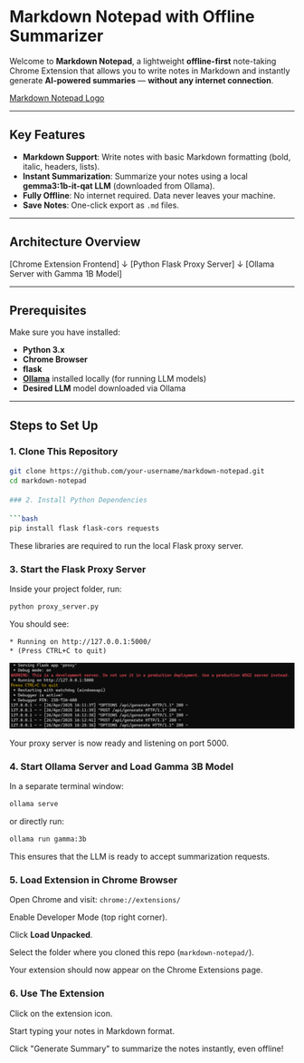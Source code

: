# Markdown Notepad with Offline Summarizer

Welcome to **Markdown Notepad**, a lightweight **offline-first** note-taking Chrome Extension that allows you to write notes in Markdown and instantly generate **AI-powered summaries** — **without any internet connection**.

[Markdown Notepad Logo](chrome_extension/icon.png)

---

## Key Features

-  **Markdown Support**: Write notes with basic Markdown formatting (bold, italic, headers, lists).
-  **Instant Summarization**: Summarize your notes using a local **gemma3:1b-it-qat LLM** (downloaded from Ollama).
-  **Fully Offline**:  No internet required. Data never leaves your machine.
-  **Save Notes**: One-click export as `.md` files.


---

## Architecture Overview

[Chrome Extension Frontend]
       ↓
[Python Flask Proxy Server]
       ↓
[Ollama Server with Gamma 1B Model]

---

##  Prerequisites

Make sure you have installed:

- **Python 3.x**
- **Chrome Browser**
- **flask**
- **[Ollama](https://ollama.com/)** installed locally (for running LLM models)
- **Desired LLM** model downloaded via Ollama

---

## Steps to Set Up

### 1. Clone This Repository

```bash
git clone https://github.com/your-username/markdown-notepad.git
cd markdown-notepad

### 2. Install Python Dependencies

```bash
pip install flask flask-cors requests
```

These libraries are required to run the local Flask proxy server.

### 3. Start the Flask Proxy Server

Inside your project folder, run:

```bash
python proxy_server.py
```

You should see:

```plaintext
* Running on http://127.0.0.1:5000/ 
* (Press CTRL+C to quit)
```
![alt text](image.png)

 Your proxy server is now ready and listening on port 5000.

### 4. Start Ollama Server and Load Gamma 3B Model

In a separate terminal window:

```bash
ollama serve
```

or directly run:

```bash
ollama run gamma:3b
```

 This ensures that the LLM is ready to accept summarization requests.

### 5. Load Extension in Chrome Browser

Open Chrome and visit: `chrome://extensions/`

Enable Developer Mode (top right corner).

Click **Load Unpacked**.

Select the folder where you cloned this repo (`markdown-notepad/`).

 Your extension should now appear on the Chrome Extensions page.

### 6. Use The Extension

Click on the extension icon.

Start typing your notes in Markdown format.

Click "Generate Summary" to summarize the notes instantly, even offline!

